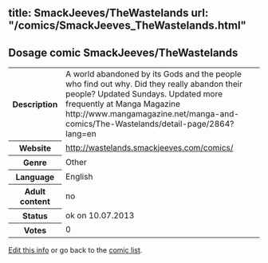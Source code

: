 title: SmackJeeves/TheWastelands
url: "/comics/SmackJeeves_TheWastelands.html"
---
Dosage comic SmackJeeves/TheWastelands
-----------------------------------------

<p id="msg"></p>
<script type="text/javascript">
if (window.location.search === '?edit_info_mail=sent_ok') {
  var elem = document.getElementById("msg");
  elem.innerHTML = 'Edited information sucessfully sent for review, which is usually done daily. Thanks!';
  elem.className = 'ok';
}
</script>
<table class="comicinfo">
<tr>
<th>Description</th><td>A world abandoned by its Gods and the people who find out why. Did they really abandon their people? Updated Sundays. Updated more frequently at Manga Magazine http://www.mangamagazine.net/manga-and-comics/The-Wastelands/detail-page/2864?lang=en</td>
</tr>
<tr>
<th>Website</th><td><a href="http://wastelands.smackjeeves.com/comics/">http://wastelands.smackjeeves.com/comics/</a></td>
</tr>
<tr>
<th>Genre</th><td>Other</td>
</tr>
<tr>
<th>Language</th><td>English</td>
</tr>
<tr>
<th>Adult content</th><td>no</td>
</tr>
<tr>
<th>Status</th><td>ok on 10.07.2013</td>
</tr>
<tr>
<th>Votes</th><td>0</td>
</tr>
</table>

[Edit this info](SmackJeeves_TheWastelands_edit.html) or go back to the [comic list](../comic-index.html).

